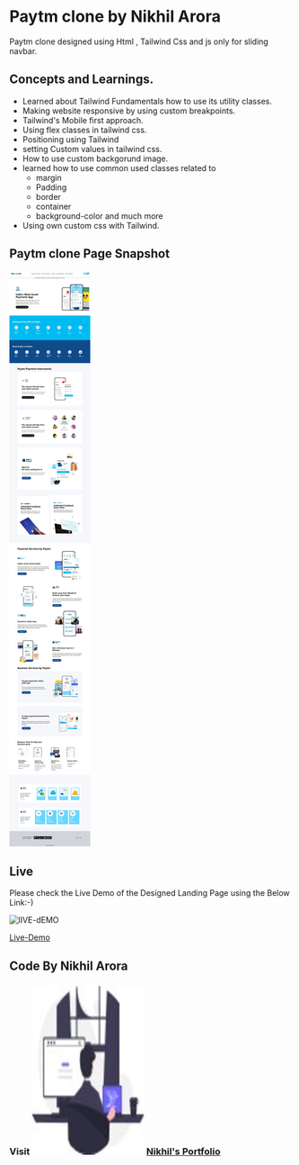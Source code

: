 # Paytm clone by Nikhil Arora
Paytm clone designed using  Html , Tailwind Css and js only for sliding navbar.

## Concepts and Learnings.

- Learned about Tailwind Fundamentals how to use its utility classes.
- Making website responsive by using  custom breakpoints.
- Tailwind's Mobile first approach.
- Using flex classes in tailwind css.
- Positioning using Tailwind
- setting Custom values in tailwind css.
- How to use custom backgorund image.
- learned how to use common used classes related to 
    - margin
    - Padding
    - border
    - container
    - background-color  and much more
- Using own custom css with Tailwind.



## Paytm clone Page Snapshot
![Snapshot](/Final%20Output/Web%20capture_22-8-2022_132238_127.0.0.1.jpeg)


## Live

Please check the Live Demo of the Designed Landing Page using the Below Link:-)

![lIVE-dEMO](https://img.shields.io/badge/Live_Demo-<COLOR>)

[Live-Demo](https://paytm-clone5.netlify.app/)

## Code By Nikhil Arora 
### Visit ![I-write-code](/Final%20Output/readmeprofile.jpg) [Nikhil's Portfolio](https://nikhilarora-protfolio.netlify.app/)
